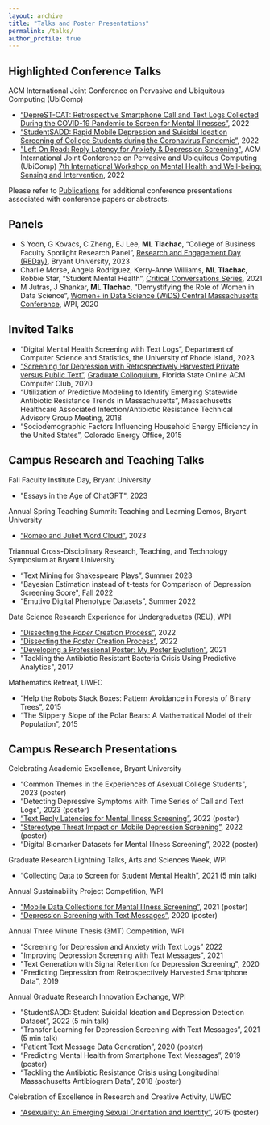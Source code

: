 ```yaml
---
layout: archive
title: "Talks and Poster Presentations"
permalink: /talks/
author_profile: true
---
```

## Highlighted Conference Talks

ACM International Joint Conference on Pervasive and Ubiquitous Computing (UbiComp)
* [“DepreST-CAT: Retrospective Smartphone Call and Text Logs Collected During the COVID-19 Pandemic to Screen for Mental Illnesses”](https://github.com/mltlachac/mltlachac.github.io/blob/master/files/DepreST-CAT2022.pdf), 2022
* [“StudentSADD: Rapid Mobile Depression and Suicidal Ideation Screening of College Students during the Coronavirus Pandemic”](https://github.com/mltlachac/mltlachac.github.io/blob/master/files/StudentSADD2022.pdf), 2022
* ["Left On Read: Reply Latency for Anxiety & Depression Screening"](https://github.com/mltlachac/mltlachac.github.io/blob/master/files/Left%20on%20Read.pdf), ACM International Joint Conference on Pervasive and Ubiquitous Computing (UbiComp) [7th International Workshop on Mental Health and Well-being: Sensing and Intervention](https://ubicomp-mental-health.github.io/workshop-2022.html), 2022

Please refer to [Publications](https://mltlachac.github.io/publications/) for additional conference presentations associated with conference papers or abstracts.


## Panels

* S Yoon, G Kovacs, C Zheng, EJ Lee, **ML Tlachac**, “College of Business Faculty Spotlight Research Panel”, [Research and Engagement Day (REDay)](https://drive.google.com/file/d/1RIUtcjxJafKnfVK_xnnBUaFOrzd9DWIK/view), Bryant University, 2023
* Charlie Morse, Angela Rodriguez, Kerry-Anne Williams, **ML Tlachac**, Robbie Star, “Student Mental Health”, [Critical Conversations Series](https://www.wpi.edu/news/calendar/events/critical-conversations-student-mental-health-surviving-isolation-stress), 2021
*  M Jutras, J Shankar, **ML Tlachac**, “Demystifying the Role of Women in Data Science”, [Women+ in Data Science (WiDS) Central Massachusetts Conference](https://www.widscentralmass.org/), WPI, 2020


## Invited Talks

* “Digital Mental Health Screening with Text Logs”, Department of Computer Science and Statistics, the University of Rhode Island, 2023
* [“Screening for Depression with Retrospectively Harvested Private versus Public Text”](https://github.com/mltlachac/mltlachac.github.io/blob/master/files/TlachacPresFL2020.pdf), [Graduate Colloquium](https://github.com/mltlachac/mltlachac.github.io/blob/master/files/AnnouncementFL2020.pdf), Florida State Online ACM Computer Club, 2020
* “Utilization of Predictive Modeling to Identify Emerging Statewide Antibiotic Resistance Trends in Massachusetts”, Massachusetts Healthcare Associated Infection/Antibiotic Resistance Technical Advisory Group Meeting, 2018
* “Sociodemographic Factors Influencing Household Energy Efficiency in the United States”, Colorado Energy Office, 2015


## Campus Research and Teaching Talks

Fall Faculty Institute Day, Bryant University
* "Essays in the Age of ChatGPT", 2023

Annual Spring Teaching Summit: Teaching and Learning Demos, Bryant University
* [“Romeo and Juliet Word Cloud”](https://github.com/mltlachac/mltlachac.github.io/blob/master/files/Tlachac_WordCloud_Summit23edited.pdf), 2023

Triannual Cross-Disciplinary Research, Teaching, and Technology Symposium at Bryant University
* “Text Mining for Shakespeare Plays”, Summer 2023
* “Bayesian Estimation instead of t-tests for Comparison of Depression Screening Score", Fall 2022
* “Emutivo Digital Phenotype Datasets”, Summer 2022

Data Science Research Experience for Undergraduates (REU), WPI

* [“Dissecting the *Paper* Creation Process”](https://github.com/mltlachac/mltlachac.github.io/blob/master/files/paperExamplesREU2022.pdf), 2022 
* [“Dissecting the *Poster* Creation Process”](https://github.com/mltlachac/mltlachac.github.io/blob/master/files/posterExamplesREU2022.pdf), 2022
* [“Developing a Professional Poster: My Poster Evolution”](https://github.com/mltlachac/mltlachac.github.io/blob/master/files/posterExamplesREU2021.pdf), 2021
* "Tackling the Antibiotic Resistant Bacteria Crisis Using Predictive Analytics", 2017

Mathematics Retreat, UWEC
* “Help the Robots Stack Boxes: Pattern Avoidance in Forests of Binary Trees”, 2015
* “The Slippery Slope of the Polar Bears: A Mathematical Model of their Population”, 2015


## Campus Research Presentations

Celebrating Academic Excellence, Bryant University
* “Common Themes in the Experiences of Asexual College Students", 2023 (poster)
* “Detecting Depressive Symptoms with Time Series of Call and Text Logs", 2023 (poster)
* [“Text Reply Latencies for Mental Illness Screening”](https://github.com/mltlachac/mltlachac.github.io/blob/master/files/TlachacPosterLatency2022-3.pdf), 2022 (poster)
* [“Stereotype Threat Impact on Mobile Depression Screening”](https://github.com/mltlachac/mltlachac.github.io/blob/master/files/TlachacPosterStereotypeThreat2022.pdf), 2022 (poster)
* “Digital Biomarker Datasets for Mental Illness Screening”, 2022 (poster)

Graduate Research Lightning Talks, Arts and Sciences Week, WPI 
*	“Collecting Data to Screen for Student Mental Health”, 2021 (5 min talk)

Annual Sustainability Project Competition, WPI
* [“Mobile Data Collections for Mental Illness Screening”](https://wp.wpi.edu/sustainability-competition13/mobile-data-collections-for-mental-illness-screening/), 2021 (poster)
*	[“Depression Screening with Text Messages”](https://cpb-us-w2.wpmucdn.com/wp.wpi.edu/dist/1/395/files/2020/04/TlachacPoster2020-reduced.pdf), 2020 (poster)

Annual Three Minute Thesis (3MT) Competition, WPI
* “Screening for Depression and Anxiety with Text Logs” 2022
* "Improving Depression Screening with Text Messages", 2021
*	"Text Generation with Signal Retention for Depression Screening", 2020
*	"Predicting Depression from Retrospectively Harvested Smartphone Data", 2019

Annual Graduate Research Innovation Exchange, WPI
* "StudentSADD: Student Suicidal Ideation and Depression Detection Dataset”, 2022 (5 min talk)
*	“Transfer Learning for Depression Screening with Text Messages”, 2021 (5 min talk)
*	“Patient Text Message Data Generation”, 2020 (poster)
*	“Predicting Mental Health from Smartphone Text Messages”, 2019 (poster)
*	“Tackling the Antibiotic Resistance Crisis using Longitudinal Massachusetts Antibiogram Data”, 2018 (poster)

Celebration of Excellence in Research and Creative Activity, UWEC
*	[“Asexuality: An Emerging Sexual Orientation and Identity”](https://minds.wisconsin.edu/bitstream/handle/1793/74836/TlachacSp15.pdf?sequence=1&isAllowed=y), 2015 (poster)
